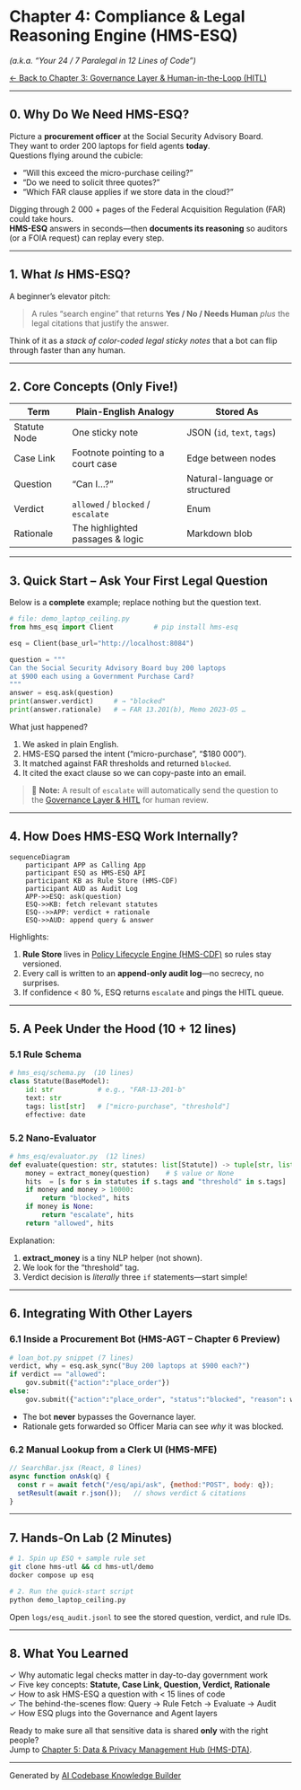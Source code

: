 # Chapter 4: Compliance & Legal Reasoning Engine (HMS-ESQ)

*(a.k.a. “Your 24 / 7 Paralegal in 12 Lines of Code”)*  

[← Back to Chapter 3: Governance Layer & Human-in-the-Loop (HITL)](03_governance_layer___human_in_the_loop__hitl__.md)

---

## 0. Why Do We Need HMS-ESQ?

Picture a **procurement officer** at the Social Security Advisory Board.  
They want to order 200 laptops for field agents **today**.  
Questions flying around the cubicle:

* “Will this exceed the micro-purchase ceiling?”  
* “Do we need to solicit three quotes?”  
* “Which FAR clause applies if we store data in the cloud?”

Digging through 2 000 + pages of the Federal Acquisition Regulation (FAR) could take hours.  
**HMS-ESQ** answers in seconds—then **documents its reasoning** so auditors (or a FOIA request) can replay every step.

---

## 1. What *Is* HMS-ESQ?  
A beginner’s elevator pitch:

> A rules “search engine” that returns **Yes / No / Needs Human** *plus* the legal citations that justify the answer.

Think of it as a *stack of color-coded legal sticky notes* that a bot can flip through faster than any human.

---

## 2. Core Concepts (Only Five!)

| Term          | Plain-English Analogy                | Stored As |
|---------------|--------------------------------------|-----------|
| Statute Node  | One sticky note                      | JSON (`id`, `text`, `tags`) |
| Case Link     | Footnote pointing to a court case    | Edge between nodes |
| Question      | “Can I…?”                            | Natural-language or structured |
| Verdict       | `allowed` / `blocked` / `escalate`   | Enum |
| Rationale     | The highlighted passages & logic     | Markdown blob |

---

## 3. Quick Start – Ask Your First Legal Question

Below is a **complete** example; replace nothing but the question text.

```python
# file: demo_laptop_ceiling.py
from hms_esq import Client          # pip install hms-esq

esq = Client(base_url="http://localhost:8084")

question = """
Can the Social Security Advisory Board buy 200 laptops
at $900 each using a Government Purchase Card?
"""
answer = esq.ask(question)
print(answer.verdict)     # → "blocked"
print(answer.rationale)   # → FAR 13.201(b), Memo 2023-05 …
```

What just happened?

1. We asked in plain English.  
2. HMS-ESQ parsed the intent (“micro-purchase”, “$180 000”).  
3. It matched against FAR thresholds and returned `blocked`.  
4. It cited the exact clause so we can copy-paste into an email.

> 🛑 **Note:** A result of `escalate` will automatically send the question to the [Governance Layer & HITL](03_governance_layer___human_in_the_loop__hitl__.md) for human review.

---

## 4. How Does HMS-ESQ Work Internally?

```mermaid
sequenceDiagram
    participant APP as Calling App
    participant ESQ as HMS-ESQ API
    participant KB as Rule Store (HMS-CDF)
    participant AUD as Audit Log
    APP->>ESQ: ask(question)
    ESQ->>KB: fetch relevant statutes
    ESQ-->>APP: verdict + rationale
    ESQ->>AUD: append query & answer
```

Highlights:

1. **Rule Store** lives in [Policy Lifecycle Engine (HMS-CDF)](02_policy_lifecycle_engine__hms_cdf__.md) so rules stay versioned.  
2. Every call is written to an **append-only audit log**—no secrecy, no surprises.  
3. If confidence < 80 %, ESQ returns `escalate` and pings the HITL queue.

---

## 5. A Peek Under the Hood (10 + 12 lines)

### 5.1 Rule Schema

```python
# hms_esq/schema.py  (10 lines)
class Statute(BaseModel):
    id: str           # e.g., "FAR-13-201-b"
    text: str
    tags: list[str]   # ["micro-purchase", "threshold"]
    effective: date
```

### 5.2 Nano-Evaluator

```python
# hms_esq/evaluator.py  (12 lines)
def evaluate(question: str, statutes: list[Statute]) -> tuple[str, list]:
    money = extract_money(question)    # $ value or None
    hits  = [s for s in statutes if s.tags and "threshold" in s.tags]
    if money and money > 10000:
        return "blocked", hits
    if money is None:
        return "escalate", hits
    return "allowed", hits
```

Explanation:

1. **extract_money** is a tiny NLP helper (not shown).  
2. We look for the “threshold” tag.  
3. Verdict decision is *literally* three `if` statements—start simple!

---

## 6. Integrating With Other Layers

### 6.1 Inside a Procurement Bot (HMS-AGT – Chapter 6 Preview)

```python
# loan_bot.py snippet (7 lines)
verdict, why = esq.ask_sync("Buy 200 laptops at $900 each?")
if verdict == "allowed":
    gov.submit({"action":"place_order"})
else:
    gov.submit({"action":"place_order", "status":"blocked", "reason": why})
```

* The bot **never** bypasses the Governance layer.  
* Rationale gets forwarded so Officer Maria can see *why* it was blocked.

### 6.2 Manual Lookup from a Clerk UI (HMS-MFE)

```javascript
// SearchBar.jsx (React, 8 lines)
async function onAsk(q) {
  const r = await fetch("/esq/api/ask", {method:"POST", body: q});
  setResult(await r.json());   // shows verdict & citations
}
```

---

## 7. Hands-On Lab (2 Minutes)

```bash
# 1. Spin up ESQ + sample rule set
git clone hms-utl && cd hms-utl/demo
docker compose up esq

# 2. Run the quick-start script
python demo_laptop_ceiling.py
```

Open `logs/esq_audit.jsonl` to see the stored question, verdict, and rule IDs.

---

## 8. What You Learned

✓ Why automatic legal checks matter in day-to-day government work  
✓ Five key concepts: **Statute, Case Link, Question, Verdict, Rationale**  
✓ How to ask HMS-ESQ a question with < 15 lines of code  
✓ The behind-the-scenes flow: Query → Rule Fetch → Evaluate → Audit  
✓ How ESQ plugs into the Governance and Agent layers

Ready to make sure all that sensitive data is shared **only** with the right people?  
Jump to [Chapter 5: Data & Privacy Management Hub (HMS-DTA)](05_data___privacy_management_hub__hms_dta__.md).

---

Generated by [AI Codebase Knowledge Builder](https://github.com/The-Pocket/Tutorial-Codebase-Knowledge)